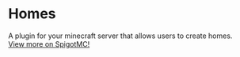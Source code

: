 # Homes

A plugin for your minecraft server that allows users to create homes.<br>
<a href = "https://www.spigotmc.org/resources/homes-1-21-%E2%9C%A8-modern-home-management.112984/">View more on SpigotMC!

